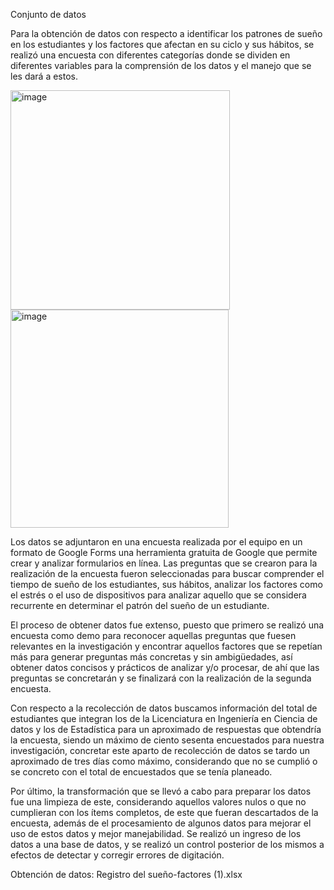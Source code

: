 Conjunto de datos

Para la obtención de datos con respecto a identificar los patrones de sueño en los estudiantes y los factores que afectan en su ciclo y sus hábitos, se realizó una encuesta con diferentes categorías donde se dividen en diferentes variables para la comprensión de los datos y el manejo que se les dará a estos. 

<img width="351" alt="image" src="https://github.com/user-attachments/assets/cba17bf1-1c48-41fe-8823-82706fc82d72">
<img width="349" alt="image" src="https://github.com/user-attachments/assets/9a356d8b-15db-4aa2-9cf6-a12e28a6d66d">

Los datos se adjuntaron en una encuesta realizada por el equipo en un formato de Google Forms una herramienta gratuita de Google que permite crear y analizar formularios en línea. Las preguntas que se crearon para la realización de la encuesta fueron seleccionadas para buscar comprender el tiempo de sueño de los estudiantes, sus hábitos, analizar los factores como el estrés o el uso de dispositivos para analizar aquello que se considera recurrente en determinar el patrón del sueño de un estudiante. 

El proceso de obtener datos fue extenso, puesto que primero se realizó una encuesta como demo para reconocer aquellas preguntas que fuesen relevantes en la investigación y encontrar aquellos factores que se repetían más para generar preguntas más concretas y sin ambigüedades, así obtener datos concisos y prácticos de analizar y/o procesar, de ahí que las preguntas se concretarán y se finalizará con la realización de la segunda encuesta. 

Con respecto a la recolección de datos buscamos información del total de estudiantes que integran los de la Licenciatura en Ingeniería en Ciencia de datos y los de Estadística para un aproximado de respuestas que obtendría la encuesta, siendo un máximo de ciento sesenta encuestados para nuestra investigación, concretar este aparto de recolección de datos se tardo un aproximado de tres días como máximo, considerando que no se cumplió o se concreto con el total de encuestados que se tenía planeado. 

Por último, la transformación que se llevó a cabo para preparar los datos fue una limpieza de este, considerando aquellos valores nulos o que no cumplieran con los ítems completos, de este que fueran descartados de la encuesta, además de el procesamiento de algunos datos para mejorar el uso de estos datos y mejor manejabilidad. Se realizó un ingreso de los datos a una base de datos, y se realizó un control posterior de los mismos a efectos de detectar y corregir errores de digitación. 

Obtención de datos: Registro del sueño-factores (1).xlsx
